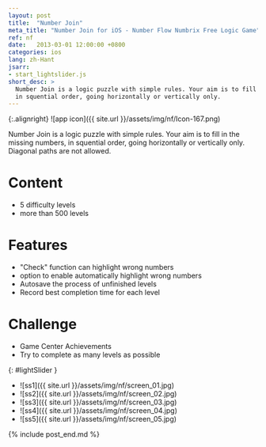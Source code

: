 ```yaml
---
layout: post
title:  "Number Join"
meta_title: "Number Join for iOS - Number Flow Numbrix Free Logic Game"
ref: nf
date:   2013-03-01 12:00:00 +0800
categories: ios
lang: zh-Hant
jsarr:
- start_lightslider.js
short_desc: >
  Number Join is a logic puzzle with simple rules. Your aim is to fill in the missing numbers, 
  in squential order, going horizontally or vertically only.
---
```


{:.alignright}
![app icon]({{ site.url }}/assets/img/nf/Icon-167.png)

Number Join is a logic puzzle with simple rules. Your aim is to fill in the missing numbers, 
in squential order, going horizontally or vertically only.  
Diagonal paths are not allowed.

# Content
- 5 difficulty levels
- more than 500 levels

# Features
- "Check" function can highlight wrong numbers
- option to enable automatically highlight wrong numbers
- Autosave the process of unfinished levels
- Record best completion time for each level

# Challenge
- Game Center Achievements
- Try to complete as many levels as possible


{: #lightSlider }
*   ![ss1]({{ site.url }}/assets/img/nf/screen_01.jpg)
*   ![ss2]({{ site.url }}/assets/img/nf/screen_02.jpg)
*   ![ss3]({{ site.url }}/assets/img/nf/screen_03.jpg)
*   ![ss4]({{ site.url }}/assets/img/nf/screen_04.jpg)
*   ![ss5]({{ site.url }}/assets/img/nf/screen_05.jpg)

{% include post_end.md %}


